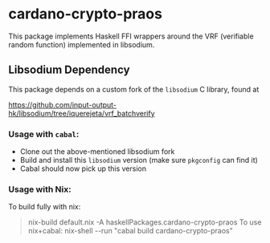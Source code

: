 # cardano-crypto-praos

This package implements Haskell FFI wrappers around the VRF (verifiable random
function) implemented in libsodium.

## Libsodium Dependency

This package depends on a custom fork of the `libsodium` C library, found at

https://github.com/input-output-hk/libsodium/tree/iquerejeta/vrf_batchverify

### Usage with `cabal`:

- Clone out the above-mentioned libsodium fork
- Build and install this `libsodium` version (make sure `pkgconfig` can find
  it)
- Cabal should now pick up this version

### Usage with Nix:

To build fully with nix:
> nix-build default.nix -A haskellPackages.cardano-crypto-praos
To use nix+cabal:
> nix-shell --run "cabal build cardano-crypto-praos" 
